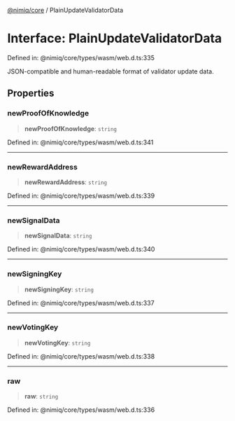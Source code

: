 [@nimiq/core](../globals.md) / PlainUpdateValidatorData

# Interface: PlainUpdateValidatorData

Defined in: @nimiq/core/types/wasm/web.d.ts:335

JSON-compatible and human-readable format of validator update data.

## Properties

### newProofOfKnowledge

> **newProofOfKnowledge**: `string`

Defined in: @nimiq/core/types/wasm/web.d.ts:341

***

### newRewardAddress

> **newRewardAddress**: `string`

Defined in: @nimiq/core/types/wasm/web.d.ts:339

***

### newSignalData

> **newSignalData**: `string`

Defined in: @nimiq/core/types/wasm/web.d.ts:340

***

### newSigningKey

> **newSigningKey**: `string`

Defined in: @nimiq/core/types/wasm/web.d.ts:337

***

### newVotingKey

> **newVotingKey**: `string`

Defined in: @nimiq/core/types/wasm/web.d.ts:338

***

### raw

> **raw**: `string`

Defined in: @nimiq/core/types/wasm/web.d.ts:336
